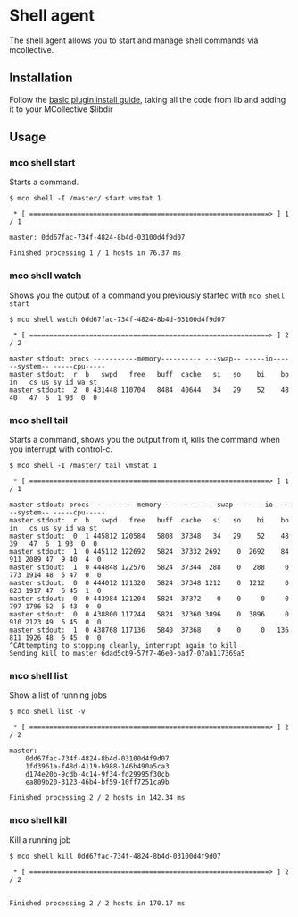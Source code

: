 # Shell agent

The shell agent allows you to start and manage shell commands via
mcollective.

## Installation

Follow the [basic plugin install guide][install guide], taking all
the code from lib and adding it to your MCollective $libdir

[install guide]: http://projects.puppetlabs.com/projects/mcollective-plugins/wiki/InstalingPlugins


## Usage

### mco shell start

Starts a command.

```
$ mco shell -I /master/ start vmstat 1

 * [ ============================================================> ] 1 / 1

master: 0dd67fac-734f-4824-8b4d-03100d4f9d07

Finished processing 1 / 1 hosts in 76.37 ms
```


### mco shell watch

Shows you the output of a command you previously started with `mco shell start`

```
$ mco shell watch 0dd67fac-734f-4824-8b4d-03100d4f9d07

 * [ ============================================================> ] 2 / 2

master stdout: procs -----------memory---------- ---swap-- -----io---- --system-- -----cpu-----
master stdout:  r  b   swpd   free   buff  cache   si   so    bi    bo   in   cs us sy id wa st
master stdout:  2  0 431448 110704   8484  40644   34   29    52    48   40   47  6  1 93  0  0
```

### mco shell tail

Starts a command, shows you the output from it, kills the command when you interrupt with control-c.

```
$ mco shell -I /master/ tail vmstat 1

 * [ ============================================================> ] 1 / 1

master stdout: procs -----------memory---------- ---swap-- -----io---- --system-- -----cpu-----
master stdout:  r  b   swpd   free   buff  cache   si   so    bi    bo   in   cs us sy id wa st
master stdout:  0  1 445812 120584   5808  37348   34   29    52    48   39   47  6  1 93  0  0
master stdout:  1  0 445112 122692   5824  37332 2692    0  2692    84  911 2089 47  9 40  4  0
master stdout:  1  0 444848 122576   5824  37344  288    0   288     0  773 1914 48  5 47  0  0
master stdout:  0  0 444012 121320   5824  37348 1212    0  1212     0  823 1917 47  6 45  1  0
master stdout:  0  0 443984 121204   5824  37372    0    0     0     0  797 1796 52  5 43  0  0
master stdout:  0  0 438800 117244   5824  37360 3896    0  3896     0  910 2123 49  6 45  0  0
master stdout:  1  0 438768 117136   5840  37368    0    0     0   136  811 1926 48  6 45  0  0
^CAttempting to stopping cleanly, interrupt again to kill
Sending kill to master 6dad5cb9-57f7-46e0-bad7-07ab117369a5
```

### mco shell list

Show a list of running jobs

```
$ mco shell list -v

 * [ ============================================================> ] 2 / 2

master:
    0dd67fac-734f-4824-8b4d-03100d4f9d07
    1fd3961a-f48d-4119-b988-146b490a5ca3
    d174e20b-9cdb-4c14-9f34-fd29995f30cb
    ea809b20-3123-46b4-bf59-10ff7251ca9b

Finished processing 2 / 2 hosts in 142.34 ms
```

### mco shell kill

Kill a running job

```
$ mco shell kill 0dd67fac-734f-4824-8b4d-03100d4f9d07

 * [ ============================================================> ] 2 / 2


Finished processing 2 / 2 hosts in 170.17 ms
```


